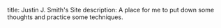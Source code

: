 title: Justin J. Smith's Site
description: A place for me to put down some thoughts and practice some techniques.

